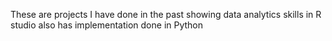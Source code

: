 These are projects I have done in the past showing data analytics skills in R studio also has implementation done in Python
